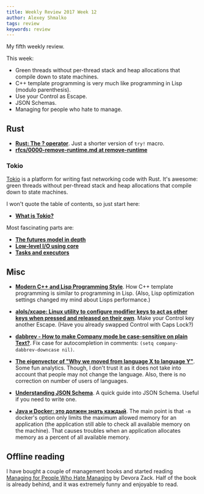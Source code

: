 ```yaml
---
title: Weekly Review 2017 Week 12
author: Alexey Shmalko
tags: review
keywords: review
---
```

My fifth weekly review.

This week:

- Green threads without per-thread stack and heap allocations that compile down to state machines.
- C++ template programming is very much like programming in Lisp (modulo parenthesis).
- Use your Control as Escape.
- JSON Schemas.
- Managing for people who hate to manage.

<!--more-->

## Rust
- **[Rust: The ? operator](https://m4rw3r.github.io/rust-questionmark-operator)**. Just a shorter version of `try!` macro.
- **[rfcs/0000-remove-runtime.md at remove-runtime](https://github.com/aturon/rfcs/blob/remove-runtime/active/0000-remove-runtime.md)**

### Tokio
[Tokio](https://tokio.rs/) is a platform for writing fast networking code with Rust. It's awesome: green threads without per-thread stack and heap allocations that compile down to state machines.

I won't quote the table of contents, so just start here:

- **[What is Tokio?](https://tokio.rs/docs/getting-started/tokio/)**

Most fascinating parts are:

- **[The futures model in depth](https://tokio.rs/docs/going-deeper/futures-model/)**
- **[Low-level I/O using core](https://tokio.rs/docs/going-deeper/core-low-level/)**
- **[Tasks and executors](https://tokio.rs/docs/going-deeper/tasks/)**

## Misc
- **[Modern C++ and Lisp Programming Style](https://chriskohlhepp.wordpress.com/advanced-c-lisp/convergence-of-modern-cplusplus-and-lisp/)**. How C++ template programming is similar to programming in Lisp. (Also, Lisp optimization settings changed my mind about Lisps performance.)

- **[alols/xcape: Linux utility to configure modifier keys to act as other keys when pressed and released on their own](https://github.com/alols/xcape)**. Make your Control key another Escape. (Have you already swapped Control with Caps Lock?)

- **[dabbrev - How to make Company mode be case-sensitive on plain Text?](http://emacs.stackexchange.com/questions/10837/how-to-make-company-mode-be-case-sensitive-on-plain-text)**. Fix case for autocompletion in comments: `(setq company-dabbrev-downcase nil)`.

- **[The eigenvector of "Why we moved from language X to language Y"](https://erikbern.com/2017/03/15/the-eigenvector-of-why-we-moved-from-language-x-to-language-y.html)**. Some fun analytics. Though, I don't trust it as it does not take into account that people may not change the language. Also, there is no correction on number of users of languages.

- **[Understanding JSON Schema](https://spacetelescope.github.io/understanding-json-schema/)**. A quick guide into JSON Schema. Useful if you need to write one.

- **[Java и Docker: это должен знать каждый](https://habrahabr.ru/company/ruvds/blog/324756/)**. The main point is that `-m` docker's option only limits the maximum allowed memory for an application (the application still able to check all available memory on the machine). That causes troubles when an application allocates memory as a percent of all available memory.

## Offline reading
I have bought a couple of management books and started reading [Managing for People Who Hate Managing](https://www.amazon.com/Managing-People-Who-Hate-Yourself/dp/1609945735) by Devora Zack. Half of the book is already behind, and it was extremely funny and enjoyable to read.
